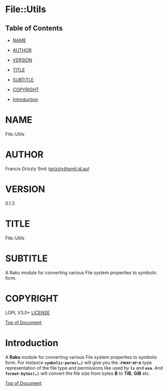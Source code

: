 File::Utils
===========

Table of Contents
-----------------

  * [NAME](#name)

  * [AUTHOR](#author)

  * [VERSION](#version)

  * [TITLE](#title)

  * [SUBTITLE](#subtitle)

  * [COPYRIGHT](#copyright)

  * [Introduction](#introduction)

NAME
====

File::Utils 

AUTHOR
======

Francis Grizzly Smit (grizzly@smit.id.au)

VERSION
=======

0.1.3

TITLE
=====

File::Utils

SUBTITLE
========

A Raku module for converting various File system properties to symbolic form.

COPYRIGHT
=========

LGPL V3.0+ [LICENSE](https://github.com/grizzlysmit/File-Utils/blob/main/LICENSE)

[Top of Document](#table-of-contents)

Introduction
============

A **Raku** module for converting various File system properties to symbolic form. For instance **`symbolic-perms(…)`** will give you the **.rwxr-xr-x** type representation of the file type and permissions like used by **`ls`** and **`exa`**. And **`format-bytes(…)`** will convert the file size from bytes **B** to **TiB**, **GiB** etc.

[Top of Document](#table-of-contents)

